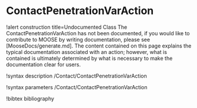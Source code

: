 <!-- MOOSE Documentation Stub: Remove this when content is added. -->

# ContactPenetrationVarAction

!alert construction title=Undocumented Class
The ContactPenetrationVarAction has not been documented, if you would like to contribute to MOOSE by writing
documentation, please see [MooseDocs/generate.md]. The content contained on this page explains the typical
documentation associated with an action; however, what is contained is ultimately determined by what
is necessary to make the documentation clear for users.

!syntax description /Contact/ContactPenetrationVarAction

!syntax parameters /Contact/ContactPenetrationVarAction

!bibtex bibliography
